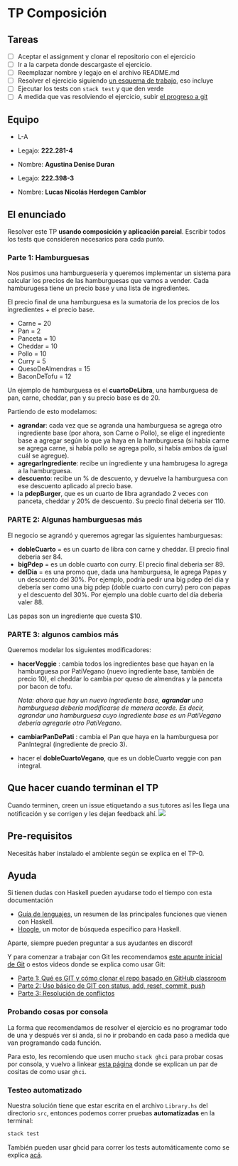 # TP Composición

## Tareas

- [ ] Aceptar el assignment y clonar el repositorio con el ejercicio
- [ ] Ir a la carpeta donde descargaste el ejercicio.
- [ ] Reemplazar nombre y legajo en el archivo README.md
- [ ] Resolver el ejercicio siguiendo [un esquema de trabajo](https://github.com/pdep-utn/enunciados-miercoles-noche/blob/master/pages/haskell/trabajo.md), eso incluye
- [ ] Ejecutar los tests con `stack test` y que den verde
- [ ] A medida que vas resolviendo el ejercicio, subir [el progreso a git](https://github.com/pdep-utn/enunciados-miercoles-noche/blob/master/pages/git/resolverConflictos.md)

## Equipo

- L-A

- Legajo: **222.281-4** 
- Nombre: **Agustina Denise Duran**

- Legajo: **222.398-3** 
- Nombre: **Lucas Nicolás Herdegen Camblor**



## El enunciado


Resolver este TP  **usando composición y aplicación parcial**. Escribir todos los tests que consideren necesarios para cada punto.

### Parte 1: Hamburguesas

Nos pusimos una hamburguesería y queremos implementar un sistema para calcular los precios de las hamburguesas que vamos a vender. Cada hamburugesa tiene un precio base y una lista de ingredientes.

El precio final de una hamburguesa es la sumatoria de los precios de los ingredientes + el precio base.

- Carne = 20
- Pan = 2
- Panceta = 10
- Cheddar = 10
- Pollo = 10
- Curry = 5
- QuesoDeAlmendras = 15
- BaconDeTofu = 12
 
Un ejemplo de hamburguesa es el **cuartoDeLibra**, una hamburguesa de pan, carne, cheddar, pan y su precio base es de 20.

 Partiendo de esto modelamos:
 
- **agrandar**: cada vez que se agranda una hamburguesa se agrega otro ingrediente base (por ahora, son Carne o Pollo), se elige el ingrediente base a agregar según lo que ya haya en la hamburguesa (si había carne se agrega carne, si había pollo se agrega pollo, si había ambos da igual cuál se agregue).
- **agregarIngrediente**: recibe un ingrediente y una hambrugesa lo agrega a la hamburguesa.
- **descuento**: recibe un % de descuento, y devuelve la hamburguesa con ese descuento aplicado al precio base.
- la **pdepBurger**, que es un cuarto de libra agrandado 2 veces con panceta, cheddar y 20% de descuento. Su precio final deberia ser 110.

### PARTE 2: Algunas hamburguesas más
El negocio se agrandó y queremos agregar las siguientes hamburguesas:
- **dobleCuarto** = es un cuarto de libra con carne y cheddar. El precio final deberia ser 84.
- **bigPdep** = es un doble cuarto con curry. El precio final deberia ser 89.
- **delDia** = es una promo que, dada una hamburguesa, le agrega Papas y un descuento del 30%. Por ejemplo, podría pedir una big pdep del dia y debería ser como una big pdep (doble cuarto con curry) pero con papas y el descuento del 30%. Por ejemplo una doble cuarto del día deberia valer 88.

Las papas son un ingrediente que cuesta $10.

### PARTE 3: algunos cambios más 

Queremos modelar los siguientes modificadores:
- **hacerVeggie** : cambia todos los ingredientes base que hayan en la hamburguesa por PatiVegano (nuevo ingrediente base, también de precio 10), el cheddar lo cambia por queso de almendras y la panceta por bacon de tofu.

  _Nota: ahora que hay un nuevo ingrediente base, **agrandar** una hamburguesa debería modificarse de manera acorde. Es decir, agrandar una hamburguesa cuyo ingrediente base es un PatiVegano debería agregarle otro PatiVegano._
- **cambiarPanDePati** : cambia el Pan que haya en la hamburguesa por PanIntegral (ingrediente de precio 3).
- hacer el **dobleCuartoVegano**, que es un dobleCuarto veggie con pan integral.


## Que hacer cuando terminan el TP

Cuando terminen, creen un issue etiquetando a sus tutores así les llega una notificación y se corrigen y les dejan feedback ahí.
![](https://i.imgur.com/ypeXpBw.gif)

## Pre-requisitos

Necesitás haber instalado el ambiente según se explica en el TP-0.

## Ayuda

Si tienen dudas con Haskell pueden ayudarse todo el tiempo con esta documentación

- [Guía de lenguajes](https://docs.google.com/document/d/1oJ-tyQJoBtJh0kFcsV9wSUpgpopjGtoyhJdPUdjFIJQ/edit?usp=sharing), un resumen de las principales funciones que vienen con Haskell.
- [Hoogle](https://www.haskell.org/hoogle/), un motor de búsqueda específico para Haskell.

Aparte, siempre pueden preguntar a sus ayudantes en discord!

Y para comenzar a trabajar con Git les recomendamos [este apunte inicial de Git](https://docs.google.com/document/d/1ozqfYCwt-37stynmgAd5wJlNOFKWYQeIZoeqXpAEs0I/edit) o estos videos donde se explica como usar Git:
- [Parte 1: Qué es GIT y cómo clonar el repo basado en GitHub classroom](https://www.youtube.com/watch?v=rRKe7l-ZNvM)
- [Parte 2: Uso básico de GIT con status, add, reset, commit, push](https://www.youtube.com/watch?v=OgasfM5qJJE)
- [Parte 3: Resolución de conflictos](https://www.youtube.com/watch?v=sKcN7cWFniw)

### Probando cosas por consola

La forma que recomendamos de resolver el ejercicio es no programar todo de una y después ver si anda, si no ir probando en cada paso a medida que van programando cada función.

Para esto, les recomiendo que usen mucho `stack ghci` para probar cosas por consola, y vuelvo a linkear [esta página](https://github.com/pdep-utn/enunciados-miercoles-noche/blob/master/pages/haskell/trabajo.md#comandos-%C3%BAtiles) donde se explican un par de cositas de como usar `ghci`.

### Testeo automatizado

Nuestra solución tiene que estar escrita en el archivo `Library.hs` del directorio `src`, entonces podemos correr pruebas **automatizadas** en la terminal:

```bash
stack test
```

También pueden usar ghcid para correr los tests automáticamente como se explica [acá](https://github.com/pdepviernestm/2021-clases/blob/main/clase-02/correrTestsMasRapidoConGhcid.md).
